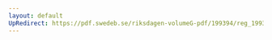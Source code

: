 ```yaml
---
layout: default
UpRedirect: https://pdf.swedeb.se/riksdagen-volumeG-pdf/199394/reg_199394/reg_199394_0314.pdf
---
```

